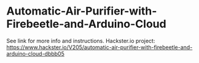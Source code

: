 # Automatic-Air-Purifier-with-Firebeetle-and-Arduino-Cloud

See link for more info and instructions.
Hackster.io project: https://www.hackster.io/V205/automatic-air-purifier-with-firebeetle-and-arduino-cloud-dbbb05


